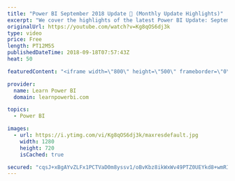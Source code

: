 ```yaml
---
title: "Power BI September 2018 Update 🚀 (Monthly Update Highlights)"
excerpt: "We cover the highlights of the latest Power BI Update: September 2018  👉 For Complete Playlist of Power BI Monthly Updates Watch : https://www.youtube.com/watch?v=tO106ly0yas&list=PL7GQQXV5Z8ee6n2ZLywS9BaA5eePSrk4R  Power BI September 2018 Highlights: ▪️ Data M Preparation  ▫️ M intellisense ▪️ Reporting"
originalUrl: https://youtube.com/watch?v=Kg8qOS6dj3k
type: video
price: Free
length: PT12M5S
publishedDateTime: 2018-09-18T07:57:43Z
heat: 50

featuredContent: "<iframe width=\"800\" height=\"500\" frameborder=\"0\" src=\"https://www.youtube.com/embed/Kg8qOS6dj3k\" allow=\"accelerometer; autoplay; encrypted-media; gyroscope; picture-in-picture\" allowfullscreen></iframe>"

provider:
  name: Learn Power BI
  domain: learnpowerbi.com

topics:
  - Power BI

images:
  - url: https://i.ytimg.com/vi/Kg8qOS6dj3k/maxresdefault.jpg
    width: 1280
    height: 720
    isCached: true

secured: "cqsJ+xBgAYvZLFx1PCTVaD0m8yssv1/oBvKbz8ikWxWv49PTZ0UEYkd8+wmRIX7t+IEsPBIobbQ7YXVhclW+CckyH+s1RIsJLvZXVCUEg91thvwMKw/LtQeThgUlpp6wzv1ynP/QN9qP5N73Q65hbwbcS4iGeMcIivtpEjG3Np7yngHUPKmEEKaU0FxOdrJlGiTdU8O8HTVnhkhB2Cp5A1jYF9jBPrJ1VNu7dd0ZjQqbKqH0bVfkLdSo/y9h7htr7rqVwwGBreynwTWVjDT2pBVpeYG1GCfG7u7ncCHVvuSsCd6ptzhMAodsoxNRvRCe7+P/OAKtcLbpDwD+P3rkeDUyOXNML2q94hjdfrsvz5gVtYpkT8HXGBFd8e+1x185MSmqFkvxL2OFR6sKFfb/91PeH7nmei9cjO7FJnTr+vs=;sayXo5pFbOSTLogZJis1Bw=="
---
```


